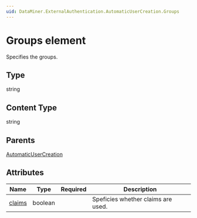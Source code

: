 ```yaml
---
uid: DataMiner.ExternalAuthentication.AutomaticUserCreation.Groups
---
```


# Groups element

Specifies the groups.

## Type

string

## Content Type

string

## Parents

[AutomaticUserCreation](xref:DataMiner.ExternalAuthentication.AutomaticUserCreation)

## Attributes

| Name | Type | Required | Description |
| --- | --- | --- | --- |
| [claims](xref:DataMiner.ExternalAuthentication.AutomaticUserCreation.Groups-claims) | boolean |  | Speficies whether claims are used. |
